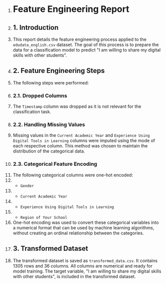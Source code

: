 1. # Feature Engineering Report
2. ## 1. Introduction
3. This report details the feature engineering process applied to the `edudata_english.csv` dataset. The goal of this process is to prepare the data for a classification model to predict "I am willing to share my digital skills with other students".
4. ## 2. Feature Engineering Steps
5. The following steps were performed:
6. ### 2.1. Dropped Columns
7. The `Timestamp` column was dropped as it is not relevant for the classification task.
8. ### 2.2. Handling Missing Values
9. Missing values in the `Current Academic Year` and `Experience Using Digital Tools in Learning` columns were imputed using the mode of each respective column. This method was chosen to maintain the distribution of the categorical data.
10. ### 2.3. Categorical Feature Encoding
11. The following categorical columns were one-hot encoded:
12. - `Gender`
13. - `Current Academic Year`
14. - `Experience Using Digital Tools in Learning`
15. - `Region of Your School`
16. One-hot encoding was used to convert these categorical variables into a numerical format that can be used by machine learning algorithms, without creating an ordinal relationship between the categories.
17. ## 3. Transformed Dataset
18. The transformed dataset is saved as `transformed_data.csv`. It contains 1305 rows and 36 columns. All columns are numerical and ready for model training. The target variable, "I am willing to share my digital skills with other students", is included in the transformed dataset.
